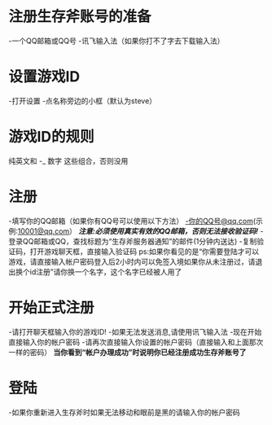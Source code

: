 # 注册生存斧账号的准备
-一个QQ邮箱或QQ号
-讯飞输入法（如果你打不了字去下载输入法）
# 设置游戏ID
-打开设置
-点名称旁边的小框（默认为steve）
# 游戏ID的规则
纯英文和 -_ 数字 这些组合，否则没用
# 注册
-填写你的QQ邮箱（如果你有QQ号可以使用以下方法）
-你的QQ号@qq.com(示例:10001@qq.com）
***注意:必须使用真实有效的QQ邮箱，否则无法接收验证码!***
-登录QQ邮箱或QQ，查找标题为“生存斧服务器通知”的邮件(1分钟内送达)
-复制验证码，打开游戏聊天框，直接输入验证码
ps:如果你看见的是“你需要登陆才可以游戏，请直接输入帐户密码登入后2小时内可以免签入境如果你从未注册过，请退出换个id注册”请你换一个名字，这个名字已经被人用了
# 开始正式注册
-请打开聊天框输入你的游戏ID!
-如果无法发送消息,请使用讯飞输入法
-现在开始直接输入你的帐户密码
-请再次直接输入你设置的帐户密码（直接输入和上面那次一样的密码）
**当你看到“帐户办理成功”时说明你已经注册成功生存斧账号了**
# 登陆
-如果你重新进入生存斧时如果无法移动和眼前是黑的请输入你的帐户密码
